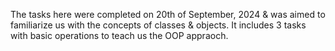 The tasks here were completed on 20th of September, 2024 & was aimed to familiarize us with the concepts of classes & objects. It includes 3 tasks with basic operations to teach us the OOP appraoch.
